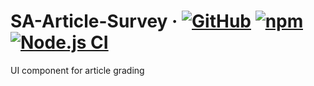 # SA-Article-Survey &middot; [![GitHub](https://img.shields.io/github/license/kelatev/sa-article-survey)](https://github.com/kelatev/sa-article-survey/blob/master/LICENSE) [![npm](https://img.shields.io/npm/v/@kelatev/sa-article-survey)](https://www.npmjs.com/package/@kelatev/sa-article-survey) [![Node.js CI](https://github.com/kelatev/sa-article-survey/workflows/Node.js%20CI/badge.svg)](https://github.com/kelatev/sa-article-survey/actions)

UI component for article grading
